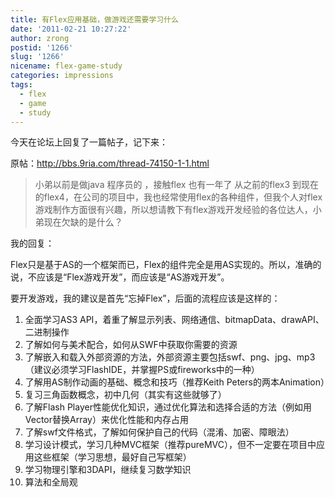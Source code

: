 ```yaml
---
title: 有Flex应用基础，做游戏还需要学习什么
date: '2011-02-21 10:27:22'
author: zrong
postid: '1266'
slug: '1266'
nicename: flex-game-study
categories: impressions
tags:
  - flex
  - game
  - study
---
```


今天在论坛上回复了一篇帖子，记下来：

原帖：http://bbs.9ria.com/thread-74150-1-1.html

> 小弟以前是做java 程序员的 ，接触flex 也有一年了 从之前的flex3
> 到现在的flex4，在公司的项目中，我也经常使用flex的各种组件，但我个人对flex游戏制作方面很有兴趣，所以想请教下有flex游戏开发经验的各位达人，小弟现在欠缺的是什么？

我的回复：

<!--more-->

Flex只是基于AS的一个框架而已，Flex的组件完全是用AS实现的。所以，准确的说，不应该是“Flex游戏开发”，而应该是“AS游戏开发”。

要开发游戏，我的建议是首先“忘掉Flex”，后面的流程应该是这样的：

1.  全面学习AS3
    API，着重了解显示列表、网络通信、bitmapData、drawAPI、二进制操作
2.  了解如何与美术配合，如何从SWF中获取你需要的资源
3.  了解嵌入和载入外部资源的方法，外部资源主要包括swf、png、jpg、mp3（建议必须学习FlashIDE，并掌握PS或fireworks中的一种）
4.  了解用AS制作动画的基础、概念和技巧（推荐Keith
    Peters的两本Animation）
5.  复习三角函数概念，初中几何（其实有这些就够了）
6.  了解Flash
    Player性能优化知识，通过优化算法和选择合适的方法（例如用Vector替换Array）来优化性能和内存占用
7.  了解swf文件格式，了解如何保护自己的代码（混淆、加密、障眼法）
8.  学习设计模式，学习几种MVC框架（推荐pureMVC），但不一定要在项目中应用这些框架（学习思想，最好自己写框架）
9.  学习物理引擎和3DAPI，继续复习数学知识
10. 算法和全局观
